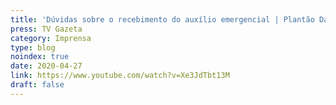 ```yaml
---
title: 'Dúvidas sobre o recebimento do auxílio emergencial | Plantão Da Saúde Coronavírus'
press: TV Gazeta
category: Imprensa
type: blog
noindex: true
date: 2020-04-27
link: https://www.youtube.com/watch?v=Xe3JdTbt13M
draft: false
---
```

